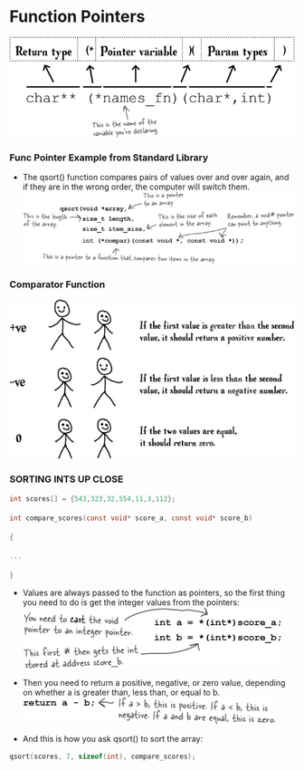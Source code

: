 # Function Pointers

![](img/1.png)

### Func Pointer Example from Standard Library
* The qsort() function compares pairs of values over and over again, and if they are in the wrong order, the computer will switch them.
  ![](img/qsort.jpg)

### Comparator Function
![](img/comparator.jpg)

### SORTING INTS UP CLOSE

```c
int scores[] = {543,323,32,554,11,3,112};

int compare_scores(const void* score_a, const void* score_b)

{
  
...

}

```

* Values are always passed to the function as pointers, so the first thing you need to do is get the integer values from the pointers:
  ![](img/1.jpg)
  
* Then you need to return a positive, negative, or zero value, depending on whether a is greater than, less than, or equal to b.
  ![](img/2.jpg)
  
* And this is how you ask qsort() to sort the array:
```c
qsort(scores, 7, sizeof(int), compare_scores);
```